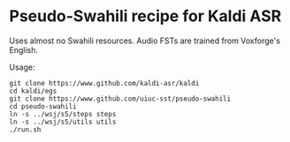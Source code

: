 # Pseudo-Swahili recipe for Kaldi ASR

Uses almost no Swahili resources.
Audio FSTs are trained from Voxforge's English.

Usage:

```
git clone https://www.github.com/kaldi-asr/kaldi
cd kaldi/egs
git clone https://www.github.com/uiuc-sst/pseudo-swahili
cd pseudo-swahili
ln -s ../wsj/s5/steps steps
ln -s ../wsj/s5/utils utils
./run.sh
```
